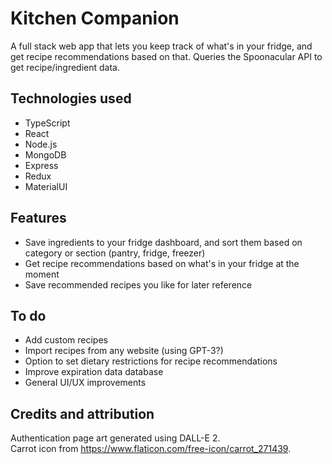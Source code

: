 # Kitchen Companion

A full stack web app that lets you keep track of what's in your fridge, and get recipe recommendations based on that. Queries the Spoonacular API to get recipe/ingredient data.

## Technologies used

- TypeScript
- React
- Node.js
- MongoDB
- Express
- Redux
- MaterialUI

## Features

- Save ingredients to your fridge dashboard, and sort them based on category or section (pantry, fridge, freezer)
- Get recipe recommendations based on what's in your fridge at the moment
- Save recommended recipes you like for later reference

## To do

- Add custom recipes
- Import recipes from any website (using GPT-3?)
- Option to set dietary restrictions for recipe recommendations
- Improve expiration data database
- General UI/UX improvements

## Credits and attribution

Authentication page art generated using DALL-E 2.  
Carrot icon from https://www.flaticon.com/free-icon/carrot_271439.
